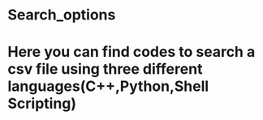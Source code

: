 # Search_options
<h1>Here you can find codes to search a csv file using three different languages(C++,Python,Shell Scripting)</h1>
